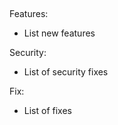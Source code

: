 ## <version>

Features:

  - List new features

Security:

  - List of security fixes

Fix:

  - List of fixes
